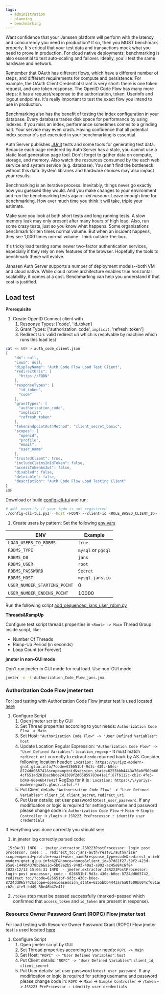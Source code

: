 ```yaml
---
tags:
  - administration
  - planning
  - benchmarking
---
```


Want confidence that your Janssen platform will perform with the latency and
concurrency you need in production? If so, then you MUST benchmark properly.
It's critical that your test data and transactions mock what you need to prove
in production. For cloud native deployments, benchmarking is also essential
to test auto-scaling and failover. Ideally, you'll test the same hardware
and network.

Remember that OAuth has different flows, which have a different number of steps,
and different requirements for compute and persistence. For example, the
OAuth Client Credential Grant is very short: there is one token request, and
one token response. The OpenID Code Flow has many more steps: it has a
request/response to the authorization, token, Userinfo and logout endpoints.
It's really important to test the exact flow you intend to use in production.

Benchmarking also has the benefit of testing the index configuration in your
database. Every database trades disk space for performance by using indexes.
If you miss an index, performance sometimes comes to a grinding halt. Your
service may even crash. Having confidence that all potential index scenario's
get executed in your benchmarking is essential.

Auth Server publishes [JUnit](https://junit.org) tests and some tools for
generating test data. Because each page rendered by Auth Server has a state,
you cannot use a static load generation page tool. Don't forget to gather data
on compute, storage, and memory. Also watch the resources consumed by the each
web service and system service (e.g. database). You can't find the bottleneck
without this data. System libraries and hardware choices may also impact your
results.

Benchmarking is an iterative process. Inevitably, things never go exactly how
you guessed they would. And you make changes to your environment and run the
benchmarking tests again--*ad naseum*. Leave enough time for benchmarking. How
ever much time you think it will take, triple your estimate.

Make sure you look at both short tests and long running tests. A slow memory
leak may only present after many hours of high load. Also, run some crazy tests,
just so you know what happens. Some organizations benchmark for ten times
normal volume. But when an incident happens, they see 1,000 times normal volume.
Think outside-the-box.  

It's tricky load testing some newer two-factor authentication services,
especially if they rely on new features of the browser. Hopefully the tools to
benchmark these will evolve.

Janssen Auth Server supports a number of deployment models--both VM and cloud
native. While cloud native architecture enables true horizontal scalability,
it comes at a cost. Benchmarking can help you understand if that cost is
justified.

## Load test

**Prerequisite**

1. Create OpenID Connect client with 
   1. Response Types: ['code', 'id_token]
   1. Grant Types: ['authorization_code', `implicit`, 'refresh_token']
   1. Redirect Uri: valid redirect uri which is resolvable by machine which runs this load test

```bash
cat << EOF > auth_code_client.json
{
    "dn": null,
    "inum": null,
    "displayName": "Auth Code Flow Load Test Client",
    "redirectUris": [
      "https://FQDN"
    ],
    "responseTypes": [
      "id_token",
      "code"
    ],
    "grantTypes": [
      "authorization_code",
      "implicit",
      "refresh_token"
    ],
    "tokenEndpointAuthMethod": "client_secret_basic",
    "scopes": [
      "openid",
      "profile",
      "email",
      "user_name"
    ],
    "trustedClient": true,
    "includeClaimsInIdToken": false,
    "accessTokenAsJwt": false,
    "disabled": false,
    "deletable": false,
    "description": "Auth Code Flow Load Testing Client"
}
EOF
```

Download or build [config-cli-tui](../config-guide/tui.md) and run:

```bash
# add -noverify if your fqdn is not registered
./config-cli-tui.pyz --host <FQDN> --client-id <ROLE_BASED_CLIENT_ID> --client-secret <ROLE_BASED_CLIENT_SECRET> --no-tui --operation-id=post-oauth-openid-client --data=auth_code_client.json
```

1. Create users by pattern:
Set the following [env vars](../../../demos/benchmarking/docker-jans-loadtesting-jmeter/README.md#loading-users) 

| ENV                          | Example            |
|------------------------------|--------------------|
| `LOAD_USERS_TO_RDBMS`        | `true`             |
| `RDBMS_TYPE`                 | `mysql` or `pgsql` |
| `RDBMS_DB`                   | `jans`             |
| `RDBMS_USER`                 | `root`             |
| `RDBMS_PASSWORD`             | `Secret`           |
| `RDBMS_HOST`                 | `mysql.jans.io`    |
| `USER_NUMBER_STARTING_POINT` | 0                  |
| `USER_NUMBER_ENDING_POINT`   | 10000              |


Run the following script [add_sequenced_jans_user_rdbm.py](../../../demos/benchmarking/docker-jans-loadtesting-jmeter/scripts/add_users_rdbm.py)


**Threads&RampUp**

Configure test script threads properties in `<Root> -> Main` Thread Group inside script, like:

- Number Of Threads
- Ramp-Up Period (in seconds)
- Loop Count (or Forever)

**jmeter in non-GUI mode**

Don't run jmeter in GUI mode for real load. Use non-GUI mode.
```bash
jmeter -n -t Authorization_Code_Flow_jans.jmx
```

### Authorization Code Flow jmeter test

For load testing with Authorization Code Flow jmeter test is used located [here](https://github.com/JanssenProject/jans/blob/main/demos/load-testing/jmeter/test/Authorization%20Code%20Flow_jans.jmx)

1. Configure Script
   1. Open jmeter script by GUI
   1. Set Thread properties according to your needs: `Authorization Code Flow -> Main`
   1. Set Host: `"Authorization Code Flow" -> "User Defined Variables"`: `host`
   1. Update Location Regular Expression: `"Authorization Code Flow" -> "User Defined Variables"`: `location_regexp` - It must match `redirect_uri` correctly to extract `code` returned back by AS.
      Consider following location header: `Location: https://yuriyz-modern-gnat.gluu.info/?code=626651bf-9d3c-430c-b0ec-8724dd065742&scope=openid&session_state=6255bbb4443a76a0f509b604cf651ad281bacbbde241389f2d05859783e41e1f.87f6112c-cb2c-4fe5-bd49-80e46b47e41f`
      RegExp for it is : `Location: https:\/\/yuriyz-modern-gnat\.gluu\.info(.*)`
   1. Put Client details: `"Authorization Code Flow" -> "User Defined Variables"`: `client_id`, `client_secret`, `redirect_uri`
   1. Put User details: set user password to`test_user_password`. 
      If any modification or logic is required for setting username and password please change code in: `Authorization Code Flow` -> `Main` -> `Simple Controller` -> `/login` -> `JSR223 PreProcessor : identify user credentials`
               
If everything was done correctly you should see:
1. in jmeter log correctly parsed code:
```code
 15:04:31 INFO  - jmeter.extractor.JSR223PostProcessor: login post processor, code : , redirect_to:/jans-auth/restv1/authorize?scope=openid+profile+email+user_name&response_type=code&redirect_uri=https%3A%2F%2Fyuriyz-modern-gnat.gluu.info%2F&nonce=nonce&client_id=37d82f27-39f2-423d-85a0-1449b4378b26&sid=5b02e2b5-9403-40a3-a902-ac45e84c6f84 
2022/12/13 15:04:31 INFO  - jmeter.extractor.JSR223PostProcessor: login post processor, code : 626651bf-9d3c-430c-b0ec-8724dd065742, redirect_to:/?code=626651bf-9d3c-430c-b0ec-8724dd065742&scope=openid&session_state=6255bbb4443a76a0f509b604cf651ad281bacbbde241389f2d05859783e41e1f.87f6112c-cb2c-4fe5-bd49-80e46b47e41f 
```
2. `/token` step must be passed successfully (marked=passed which confirmed that `access_token` and `id_token` are present in response).

### Resource Owner Password Grant (ROPC) Flow jmeter test

For load testing with Resource Owner Password Grant (ROPC) Flow jmeter test is used located [here](https://github.com/JanssenProject/jans/blob/main/demos/load-testing/jmeter/test/ResourceOwnerPasswordCredentials_jans.jmx)

1. Configure Script
   1. Open jmeter script by GUI
   1. Set Thread properties according to your needs: `ROPC -> Main`
   1. Set Host: `"ROPC" -> "User Defined Variables"`: `host`
   1. Put Client details: `"ROPC" -> "User Defined Variables"`: `client_id`, `client_secret`
   1. Put User details: set user password to`test_user_password`. 
      If any modification or logic is required for setting username and password please change code in: `ROPC` -> `Main` -> `Simple Controller` -> `/token` -> `JSR223 PreProcessor : identify user credentials`

   
